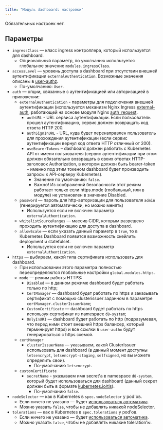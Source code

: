 ```yaml
---
title: "Модуль dashboard: настройки"
---
```


Обязательных настроек нет.

## Параметры
* `ingressClass` — класс ingress контроллера, который используется для dashboard.
    * Опциональный параметр, по умолчанию используется глобальное значение `modules.ingressClass`.
* `accessLevel` — уровень доступа в dashboard при отсутствии внешней аутентификации `externalAuthentication`. Возможные значения описаны в [user-authz](/modules/140-user-authz/).
    * По-умолчанию: `User`.
* `auth` — опции, связанные с аутентификацией или авторизацией в приложении:
    * `externalAuthentication` - параметры для подключения внешней аутентификации (используется механизм Nginx Ingress [external-auth](https://kubernetes.github.io/ingress-nginx/examples/auth/external-auth/), работающей на основе модуля Nginx [auth_request](http://nginx.org/en/docs/http/ngx_http_auth_request_module.html).
         * `authURL` - URL сервиса аутентификации. Если пользователь прошел аутентификацию, сервис должен возвращать код ответа HTTP 200.
         * `authSignInURL` - URL, куда будет перенаправлен пользователь для прохождения аутентификации (если сервис аутентификации вернул код ответа HTTP отличный от 200).
         * `useBearerTokens` – dashboard должен работать с Kubernetes API от имени пользователя (сервис аутентификации при этом должен обязательно возвращать в своих ответах HTTP-заголовок Authorization, в котором должен быть bearer-token – именно под этим токеном dashboard будет производить запросы к API-серверу Kubernetes).
             * Значение по умолчанию: `false`.
             * Важно! Из соображений безопасности этот режим работает только если https.mode (глобальный, или в модуле) не установлен в значение Disabled.
    * `password` — пароль для http-авторизации для пользователя `admin` (генерируется автоматически, но можно менять)
         * Используется если не включен параметр `externalAuthentication`.
    * `whitelistSourceRanges` — массив CIDR, которым разрешено проходить аутентификацию для доступа в dashboard.
    * `allowScale` — если указать данный параметр в `true`, то в Kubernetes Dashboard появится возможность скейлить deployment и statefulset.
         * Используется если не включен параметр `externalAuthentication`.
* `https` — выбираем, какой типа сертификата использовать для dashboard.
    * При использовании этого параметра полностью переопределяются глобальные настройки `global.modules.https`.
    * `mode` — режим работы HTTPS:
        * `Disabled` — в данном режиме dashboard будет работать только по http;
        * `CertManager` — dashboard будет работать по https и заказывать сертификат с помощью clusterissuer заданном в параметре `certManager.clusterIssuerName`;
        * `CustomCertificate` — dashboard будет работать по https используя сертификат из namespace `d8-system`;
        * `OnlyInURI` — dashboard будет работать по http (подразумевая, что перед ними стоит внешний https балансер, который терминирует https) и все ссылки в `user-authn` будут генерироваться с https схемой.
    * `certManager`
      * `clusterIssuerName` — указываем, какой ClusterIssuer использовать для dashboard (в данный момент доступны `letsencrypt`, `letsencrypt-staging`, `selfsigned`, но вы можете определить свои).
        * По-умолчанию `letsencrypt`.
    * `customCertificate`
      * `secretName` - указываем имя secret'а в namespace `d8-system`, который будет использоваться для dashboard (данный секрет должен быть в формате [kubernetes.io/tls](https://kubernetes.github.io/ingress-nginx/user-guide/tls/#tls-secrets)).
        * По-умолчанию `false`.
* `nodeSelector` — как в Kubernetes в `spec.nodeSelector` у pod'ов.
    * Если ничего не указано — будет [использоваться автоматика](/overview.html#выделение-узлов-под-определенный-вид-нагрузки).
    * Можно указать `false`, чтобы не добавлять никакой nodeSelector.
* `tolerations` — как в Kubernetes в `spec.tolerations` у pod'ов.
    * Если ничего не указано — будет [использоваться автоматика](/overview.html#выделение-узлов-под-определенный-вид-нагрузки).
    * Можно указать `false`, чтобы не добавлять никакие toleration'ы.
